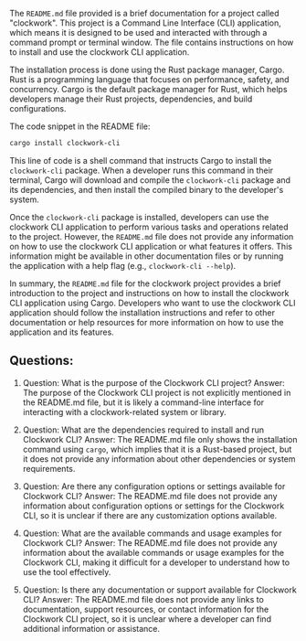 
The `README.md` file provided is a brief documentation for a project called "clockwork". This project is a Command Line Interface (CLI) application, which means it is designed to be used and interacted with through a command prompt or terminal window. The file contains instructions on how to install and use the clockwork CLI application.

The installation process is done using the Rust package manager, Cargo. Rust is a programming language that focuses on performance, safety, and concurrency. Cargo is the default package manager for Rust, which helps developers manage their Rust projects, dependencies, and build configurations.

The code snippet in the README file:

```sh
cargo install clockwork-cli
```

This line of code is a shell command that instructs Cargo to install the `clockwork-cli` package. When a developer runs this command in their terminal, Cargo will download and compile the `clockwork-cli` package and its dependencies, and then install the compiled binary to the developer's system.

Once the `clockwork-cli` package is installed, developers can use the clockwork CLI application to perform various tasks and operations related to the project. However, the `README.md` file does not provide any information on how to use the clockwork CLI application or what features it offers. This information might be available in other documentation files or by running the application with a help flag (e.g., `clockwork-cli --help`).

In summary, the `README.md` file for the clockwork project provides a brief introduction to the project and instructions on how to install the clockwork CLI application using Cargo. Developers who want to use the clockwork CLI application should follow the installation instructions and refer to other documentation or help resources for more information on how to use the application and its features.
## Questions: 
 1. Question: What is the purpose of the Clockwork CLI project?
   Answer: The purpose of the Clockwork CLI project is not explicitly mentioned in the README.md file, but it is likely a command-line interface for interacting with a clockwork-related system or library.

2. Question: What are the dependencies required to install and run Clockwork CLI?
   Answer: The README.md file only shows the installation command using `cargo`, which implies that it is a Rust-based project, but it does not provide any information about other dependencies or system requirements.

3. Question: Are there any configuration options or settings available for Clockwork CLI?
   Answer: The README.md file does not provide any information about configuration options or settings for the Clockwork CLI, so it is unclear if there are any customization options available.

4. Question: What are the available commands and usage examples for Clockwork CLI?
   Answer: The README.md file does not provide any information about the available commands or usage examples for the Clockwork CLI, making it difficult for a developer to understand how to use the tool effectively.

5. Question: Is there any documentation or support available for Clockwork CLI?
   Answer: The README.md file does not provide any links to documentation, support resources, or contact information for the Clockwork CLI project, so it is unclear where a developer can find additional information or assistance.
    